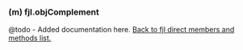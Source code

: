 ### (m) fjl.objComplement
@todo - Added documentation here.
[Back to fjl direct members and methods list.](#members-and-methods)
